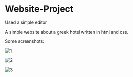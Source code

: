 # Website-Project
Used a simple editor

A simple website about a greek hotel written in html and css.

Some screenshots:

![1](https://user-images.githubusercontent.com/122638713/236532138-e9000bc2-c53d-4083-9943-6717a66db204.png)

![2](https://user-images.githubusercontent.com/122638713/236532170-6aa0df13-3fda-4b86-a615-1ad3bcc26091.png)

![3](https://user-images.githubusercontent.com/122638713/236532206-48f686e2-1e50-4507-94dc-34125c06e434.png)

